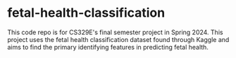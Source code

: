 # fetal-health-classification
This code repo is for CS329E's final semester project in Spring 2024. This project uses the fetal health classification dataset found through Kaggle and aims to find the primary identifying features in predicting fetal health.
